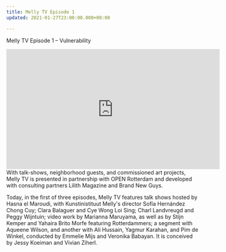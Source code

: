 ```yaml
---
title: Melly TV Episode 1
updated: 2021-01-27T23:00:00.000+00:00

---
```

Melly TV Episode 1 – Vulnerability  
<iframe width="560" height="315" src="https://www.youtube.com/embed/CDTXyvs26JE" frameborder="0" allow="accelerometer; autoplay; clipboard-write; encrypted-media; gyroscope; picture-in-picture" allowfullscreen></iframe>With talk-shows, neighborhood guests, and commissioned art projects, Melly TV is presented in partnership with OPEN Rotterdam and developed with consulting partners Lilith Magazine and Brand New Guys.

Today, in the first of three episodes, Melly TV features talk shows hosted by Hasna el Maroudi, with Kunstinistituut Melly's director Sofía Hernández Chong Cuy; Clara Balaguer and Cye Wong Loi Sing; Charl Landvreugd and Peggy Wijntuin; video work by Marianna Maruyama, as well as by Stijn Kemper and Yahaira Brito Morfe featuring Rotterdammers; a segment with Aqueene Wilson, and another with Ali Hussain, Yagmur Karahan, and Pim de Winkel, conducted by Emmelie Mijs and Veronika Babayan. It is conceived by Jessy Koeiman and Vivian Ziherl.